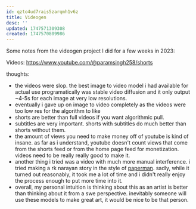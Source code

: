 ```yaml
---
id: qzto4ud7rais5zarqmh1v6z
title: Videogen
desc: ''
updated: 1747571309308
created: 1747570809986
---
```


Some notes from the videogen project I did for a few weeks in 2023:

Videos: https://www.youtube.com/@paramsingh258/shorts

thoughts:

- the videos were slop. the best image to video model i had available for actual use programatically was stable video diffusion and it only output ~4-5s for each image at very low resolutions.
- eventually i gave up on image to video completely as the videos were too low res for the algorithm to like
- shorts are better than full videos if you want algorithmic pull.
- subtitles are very important. shorts with subtitles do much better than shorts without them.
- the amount of views you need to make money off of youtube is kind of insane. as far as i understand,
youtube doesn't count views that come from the shorts feed or from the home page feed for monetization. videos need to be really really good to make it.
- another thing i tried was a video with much more manual interference. i tried making a
rk narayan story in the style of [paperman](https://www.youtube.com/watch?v=XrqSF2OOz_M).
sadly, while it turned out reasonably, it took me a lot of time and i didn't really enjoy the process
enough to put more time into it.
- overall, my personal intuition is thinking about this as an artist is better than thinking about it
from a swe perspective. inevitably someone will use these models to make great art, it would be nice to be that person.